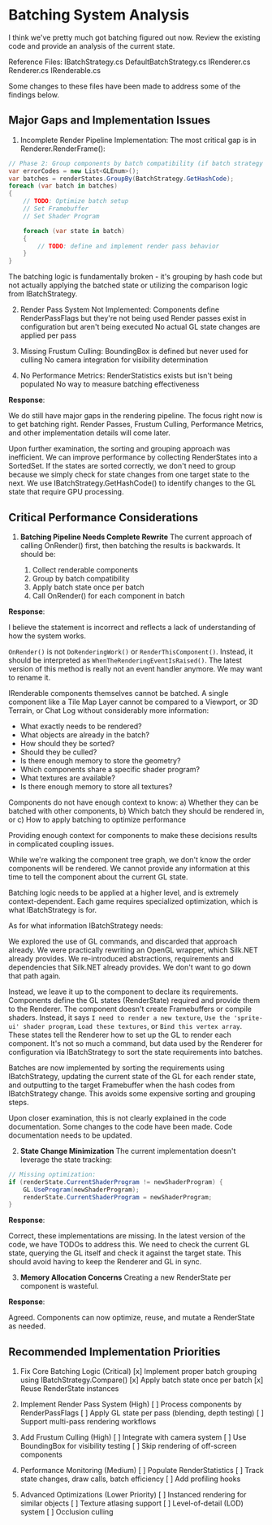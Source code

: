 # Batching System Analysis

I think we've pretty much got batching figured out now. Review the existing code and provide an analysis of the current state.

Reference Files:
IBatchStrategy.cs
DefaultBatchStrategy.cs
IRenderer.cs
Renderer.cs
IRenderable.cs

Some changes to these files have been made to address some of the findings below.

## Major Gaps and Implementation Issues

1. Incomplete Render Pipeline Implementation: The most critical gap is in Renderer.RenderFrame():

```csharp
// Phase 2: Group components by batch compatibility (if batch strategy is available)
var errorCodes = new List<GLEnum>();
var batches = renderStates.GroupBy(BatchStrategy.GetHashCode);
foreach (var batch in batches)
{
    // TODO: Optimize batch setup
    // Set Framebuffer
    // Set Shader Program

    foreach (var state in batch)
    {
        // TODO: define and implement render pass behavior
    }
}
```

The batching logic is fundamentally broken - it's grouping by hash code but not actually applying the batched state or utilizing the comparison logic from IBatchStrategy.

2. Render Pass System Not Implemented:
   Components define RenderPassFlags but they're not being used
   Render passes exist in configuration but aren't being executed
   No actual GL state changes are applied per pass

3. Missing Frustum Culling:
   BoundingBox is defined but never used for culling
   No camera integration for visibility determination

4. No Performance Metrics:
   RenderStatistics exists but isn't being populated
   No way to measure batching effectiveness

**Response**:

We do still have major gaps in the rendering pipeline. The focus right now is to get batching right. Render Passes, Frustum Culling, Performance Metrics, and other implementation details will come later.

Upon further examination, the sorting and grouping approach was inefficient. We can improve performance by collecting RenderStates into a SortedSet. If the states are sorted correctly, we don't need to group because we simply check for state changes from one target state to the next. We use IBatchStrategy.GetHashCode() to identify changes to the GL state that require GPU processing.

## Critical Performance Considerations

1. **Batching Pipeline Needs Complete Rewrite**
   The current approach of calling OnRender() first, then batching the results is backwards. It should be:

   1. Collect renderable components
   2. Group by batch compatibility
   3. Apply batch state once per batch
   4. Call OnRender() for each component in batch

**Response**:

I believe the statement is incorrect and reflects a lack of understanding of how the system works.

`OnRender()` is not `DoRenderingWork()` or `RenderThisComponent()`. Instead, it should be interpreted as `WhenTheRenderingEventIsRaised()`. The latest version of this method is really not an event handler anymore. We may want to rename it.

IRenderable components themselves cannot be batched. A single component like a Tile Map Layer cannot be compared to a Viewport, or 3D Terrain, or Chat Log without considerably more information:

- What exactly needs to be rendered?
- What objects are already in the batch?
- How should they be sorted?
- Should they be culled?
- Is there enough memory to store the geometry?
- Which components share a specific shader program?
- What textures are available?
- Is there enough memory to store all textures?

Components do not have enough context to know:
a) Whether they can be batched with other components,
b) Which batch they should be rendered in, or
c) How to apply batching to optimize performance

Providing enough context for components to make these decisions results in complicated coupling issues.

While we're walking the component tree graph, we don't know the order components will be rendered. We cannot provide any information at this time to tell the component about the current GL state.

Batching logic needs to be applied at a higher level, and is extremely context-dependent. Each game requires specialized optimization, which is what IBatchStrategy is for.

As for what information IBatchStrategy needs:

We explored the use of GL commands, and discarded that approach already. We were practically rewriting an OpenGL wrapper, which Silk.NET already provides. We re-introduced abstractions, requirements and dependencies that Silk.NET already provides. We don't want to go down that path again.

Instead, we leave it up to the component to declare its requirements. Components define the GL states (RenderState) required and provide them to the Renderer. The component doesn't create Framebuffers or compile shaders. Instead, it says `I need to render a new texture`, `Use the 'sprite-ui' shader program`, `Load these textures`, or `Bind this vertex array`. These states tell the Renderer how to set up the GL to render each component. It's not so much a command, but data used by the Renderer for configuration via IBatchStrategy to sort the state requirements into batches.

Batches are now implemented by sorting the requirements using IBatchStrategy, updating the current state of the GL for each render state, and outputting to the target Framebuffer when the hash codes from IBatchStrategy change. This avoids some expensive sorting and grouping steps.

Upon closer examination, this is not clearly explained in the code documentation. Some changes to the code have been made. Code documentation needs to be updated.

2. **State Change Minimization**
   The current implementation doesn't leverage the state tracking:

```csharp
// Missing optimization:
if (renderState.CurrentShaderProgram != newShaderProgram) {
    GL.UseProgram(newShaderProgram);
    renderState.CurrentShaderProgram = newShaderProgram;
}
```

**Response**:

Correct, these implementations are missing. In the latest version of the code, we have TODOs to address this. We need to check the current GL state, querying the GL itself and check it against the target state. This should avoid having to keep the Renderer and GL in sync.

3. **Memory Allocation Concerns**
   Creating a new RenderState per component is wasteful.

**Response**:

Agreed. Components can now optimize, reuse, and mutate a RenderState as needed.

## Recommended Implementation Priorities

1. Fix Core Batching Logic (Critical)
   [x] Implement proper batch grouping using IBatchStrategy.Compare()
   [x] Apply batch state once per batch
   [x] Reuse RenderState instances

2. Implement Render Pass System (High)
   [ ] Process components by RenderPassFlags
   [ ] Apply GL state per pass (blending, depth testing)
   [ ] Support multi-pass rendering workflows

3. Add Frustum Culling (High)
   [ ] Integrate with camera system
   [ ] Use BoundingBox for visibility testing
   [ ] Skip rendering of off-screen components

4. Performance Monitoring (Medium)
   [ ] Populate RenderStatistics
   [ ] Track state changes, draw calls, batch efficiency
   [ ] Add profiling hooks

5. Advanced Optimizations (Lower Priority)
   [ ] Instanced rendering for similar objects
   [ ] Texture atlasing support
   [ ] Level-of-detail (LOD) system
   [ ] Occlusion culling

